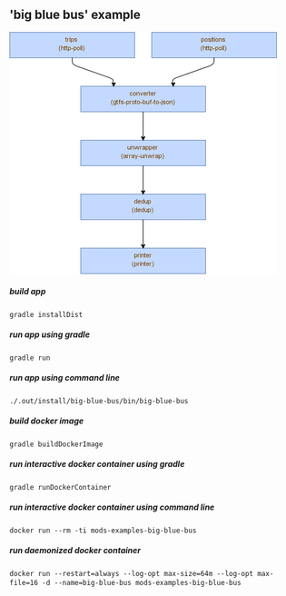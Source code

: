 <!-- generated, do not modify -->
## 'big blue bus' example
![diagram](docs/files/diagram.png)

##### build app
```
gradle installDist
```

##### run app using gradle
```
gradle run
```

##### run app using command line
```
./.out/install/big-blue-bus/bin/big-blue-bus
```

##### build docker image
```
gradle buildDockerImage
```

##### run interactive docker container using gradle
```
gradle runDockerContainer
```

##### run interactive docker container using command line
```
docker run --rm -ti mods-examples-big-blue-bus
```

##### run daemonized docker container
```
docker run --restart=always --log-opt max-size=64m --log-opt max-file=16 -d --name=big-blue-bus mods-examples-big-blue-bus
```

